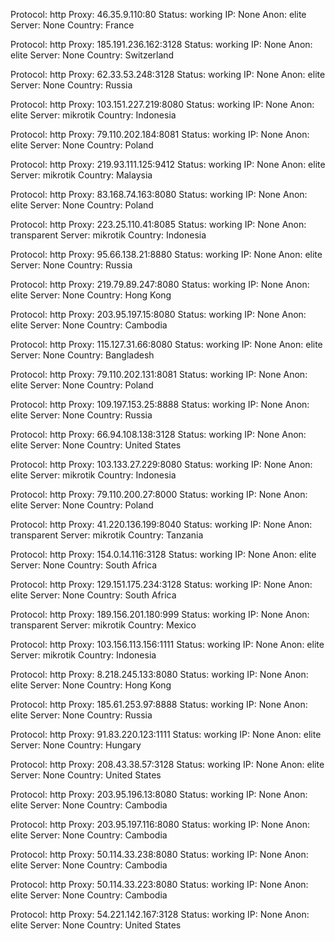 Protocol: http
Proxy: 46.35.9.110:80
Status: working
IP: None
Anon: elite
Server: None
Country: France

Protocol: http
Proxy: 185.191.236.162:3128
Status: working
IP: None
Anon: elite
Server: None
Country: Switzerland

Protocol: http
Proxy: 62.33.53.248:3128
Status: working
IP: None
Anon: elite
Server: None
Country: Russia

Protocol: http
Proxy: 103.151.227.219:8080
Status: working
IP: None
Anon: elite
Server: mikrotik
Country: Indonesia

Protocol: http
Proxy: 79.110.202.184:8081
Status: working
IP: None
Anon: elite
Server: None
Country: Poland

Protocol: http
Proxy: 219.93.111.125:9412
Status: working
IP: None
Anon: elite
Server: mikrotik
Country: Malaysia

Protocol: http
Proxy: 83.168.74.163:8080
Status: working
IP: None
Anon: elite
Server: None
Country: Poland

Protocol: http
Proxy: 223.25.110.41:8085
Status: working
IP: None
Anon: transparent
Server: mikrotik
Country: Indonesia

Protocol: http
Proxy: 95.66.138.21:8880
Status: working
IP: None
Anon: elite
Server: None
Country: Russia

Protocol: http
Proxy: 219.79.89.247:8080
Status: working
IP: None
Anon: elite
Server: None
Country: Hong Kong

Protocol: http
Proxy: 203.95.197.15:8080
Status: working
IP: None
Anon: elite
Server: None
Country: Cambodia

Protocol: http
Proxy: 115.127.31.66:8080
Status: working
IP: None
Anon: elite
Server: None
Country: Bangladesh

Protocol: http
Proxy: 79.110.202.131:8081
Status: working
IP: None
Anon: elite
Server: None
Country: Poland

Protocol: http
Proxy: 109.197.153.25:8888
Status: working
IP: None
Anon: elite
Server: None
Country: Russia

Protocol: http
Proxy: 66.94.108.138:3128
Status: working
IP: None
Anon: elite
Server: None
Country: United States

Protocol: http
Proxy: 103.133.27.229:8080
Status: working
IP: None
Anon: elite
Server: mikrotik
Country: Indonesia

Protocol: http
Proxy: 79.110.200.27:8000
Status: working
IP: None
Anon: elite
Server: None
Country: Poland

Protocol: http
Proxy: 41.220.136.199:8040
Status: working
IP: None
Anon: transparent
Server: mikrotik
Country: Tanzania

Protocol: http
Proxy: 154.0.14.116:3128
Status: working
IP: None
Anon: elite
Server: None
Country: South Africa

Protocol: http
Proxy: 129.151.175.234:3128
Status: working
IP: None
Anon: elite
Server: None
Country: South Africa

Protocol: http
Proxy: 189.156.201.180:999
Status: working
IP: None
Anon: transparent
Server: mikrotik
Country: Mexico

Protocol: http
Proxy: 103.156.113.156:1111
Status: working
IP: None
Anon: elite
Server: mikrotik
Country: Indonesia

Protocol: http
Proxy: 8.218.245.133:8080
Status: working
IP: None
Anon: elite
Server: None
Country: Hong Kong

Protocol: http
Proxy: 185.61.253.97:8888
Status: working
IP: None
Anon: elite
Server: None
Country: Russia

Protocol: http
Proxy: 91.83.220.123:1111
Status: working
IP: None
Anon: elite
Server: None
Country: Hungary

Protocol: http
Proxy: 208.43.38.57:3128
Status: working
IP: None
Anon: elite
Server: None
Country: United States

Protocol: http
Proxy: 203.95.196.13:8080
Status: working
IP: None
Anon: elite
Server: None
Country: Cambodia

Protocol: http
Proxy: 203.95.197.116:8080
Status: working
IP: None
Anon: elite
Server: None
Country: Cambodia

Protocol: http
Proxy: 50.114.33.238:8080
Status: working
IP: None
Anon: elite
Server: None
Country: Cambodia

Protocol: http
Proxy: 50.114.33.223:8080
Status: working
IP: None
Anon: elite
Server: None
Country: Cambodia

Protocol: http
Proxy: 54.221.142.167:3128
Status: working
IP: None
Anon: elite
Server: None
Country: United States

